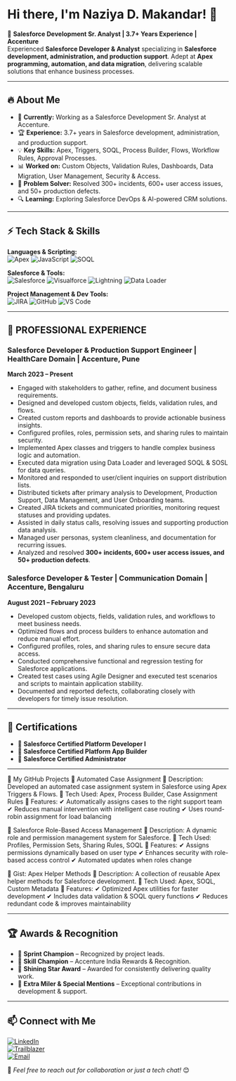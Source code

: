 # Hi there, I'm Naziya D. Makandar! 👋

🚀 **Salesforce Development Sr. Analyst | 3.7+ Years Experience | Accenture**  
Experienced **Salesforce Developer & Analyst** specializing in **Salesforce development, administration, and production support**. Adept at **Apex programming, automation, and data migration**, delivering scalable solutions that enhance business processes.

---

## 🔥 About Me
- 💼 **Currently:** Working as a Salesforce Development Sr. Analyst at Accenture.
- 🏆 **Experience:** 3.7+ years in Salesforce development, administration, and production support.
- 💡 **Key Skills:** Apex, Triggers, SOQL, Process Builder, Flows, Workflow Rules, Approval Processes.
- 📊 **Worked on:** Custom Objects, Validation Rules, Dashboards, Data Migration, User Management, Security & Access.
- 🎯 **Problem Solver:** Resolved 300+ incidents, 600+ user access issues, and 50+ production defects.
- 🔍 **Learning:** Exploring Salesforce DevOps & AI-powered CRM solutions.

---

## ⚡ Tech Stack & Skills

**Languages & Scripting:**  
![Apex](https://img.shields.io/badge/Apex-1798C1?style=flat&logo=salesforce&logoColor=white)
![JavaScript](https://img.shields.io/badge/JavaScript-F7DF1E?style=flat&logo=javascript&logoColor=black)
![SOQL](https://img.shields.io/badge/SOQL-0176D3?style=flat&logo=salesforce&logoColor=white)

**Salesforce & Tools:**  
![Salesforce](https://img.shields.io/badge/Salesforce-00A1E0?style=flat&logo=salesforce&logoColor=white)
![Visualforce](https://img.shields.io/badge/Visualforce-009CDE?style=flat&logo=salesforce&logoColor=white)
![Lightning](https://img.shields.io/badge/Lightning-00A1E0?style=flat&logo=salesforce&logoColor=white)
![Data Loader](https://img.shields.io/badge/Data%20Loader-0176D3?style=flat&logo=salesforce&logoColor=white)

**Project Management & Dev Tools:**  
![JIRA](https://img.shields.io/badge/JIRA-0052CC?style=flat&logo=jira&logoColor=white)
![GitHub](https://img.shields.io/badge/GitHub-181717?style=flat&logo=github&logoColor=white)
![VS Code](https://img.shields.io/badge/VS%20Code-007ACC?style=flat&logo=visual-studio-code&logoColor=white)

---

## 💼 PROFESSIONAL EXPERIENCE

### Salesforce Developer & Production Support Engineer | HealthCare Domain | Accenture, Pune  
**March 2023 – Present**  
- Engaged with stakeholders to gather, refine, and document business requirements.
- Designed and developed custom objects, fields, validation rules, and flows.
- Created custom reports and dashboards to provide actionable business insights.
- Configured profiles, roles, permission sets, and sharing rules to maintain security.
- Implemented Apex classes and triggers to handle complex business logic and automation.
- Executed data migration using Data Loader and leveraged SOQL & SOSL for data queries.
- Monitored and responded to user/client inquiries on support distribution lists.
- Distributed tickets after primary analysis to Development, Production Support, Data Management, and User Onboarding teams.
- Created JIRA tickets and communicated priorities, monitoring request statuses and providing updates.
- Assisted in daily status calls, resolving issues and supporting production data analysis.
- Managed user personas, system cleanliness, and documentation for recurring issues.
- Analyzed and resolved **300+ incidents, 600+ user access issues, and 50+ production defects**.

### Salesforce Developer & Tester | Communication Domain | Accenture, Bengaluru  
**August 2021 – February 2023**  
- Developed custom objects, fields, validation rules, and workflows to meet business needs.
- Optimized flows and process builders to enhance automation and reduce manual effort.
- Configured profiles, roles, and sharing rules to ensure secure data access.
- Conducted comprehensive functional and regression testing for Salesforce applications.
- Created test cases using Agile Designer and executed test scenarios and scripts to maintain application stability.
- Documented and reported defects, collaborating closely with developers for timely issue resolution.

---

## 📜 Certifications
- 🏅 **Salesforce Certified Platform Developer I**
- 🏅 **Salesforce Certified Platform App Builder**
- 🏅 **Salesforce Certified Administrator**

---

🚀 My GitHub Projects
📌 Automated Case Assignment
🔹 Description: Developed an automated case assignment system in Salesforce using Apex Triggers & Flows.
🔹 Tech Used: Apex, Process Builder, Case Assignment Rules
🔹 Features: ✔ Automatically assigns cases to the right support team
✔ Reduces manual intervention with intelligent case routing
✔ Uses round-robin assignment for load balancing

📌 Salesforce Role-Based Access Management
🔹 Description: A dynamic role and permission management system for Salesforce.
🔹 Tech Used: Profiles, Permission Sets, Sharing Rules, SOQL
🔹 Features: ✔ Assigns permissions dynamically based on user type
✔ Enhances security with role-based access control
✔ Automated updates when roles change

📌 Gist: Apex Helper Methods
🔹 Description: A collection of reusable Apex helper methods for Salesforce development.
🔹 Tech Used: Apex, SOQL, Custom Metadata
🔹 Features: ✔ Optimized Apex utilities for faster development
✔ Includes data validation & SOQL query functions
✔ Reduces redundant code & improves maintainability

---

## 🏆 Awards & Recognition
- 🏅 **Sprint Champion** – Recognized by project leads.
- 🏅 **Skill Champion** – Accenture India Rewards & Recognition.
- 🏅 **Shining Star Award** – Awarded for consistently delivering quality work.
- 🏅 **Extra Miler & Special Mentions** – Exceptional contributions in development & support.

---

## 📫 Connect with Me

[![LinkedIn](https://img.shields.io/badge/LinkedIn-0077B5?style=flat&logo=linkedin&logoColor=white)](https://www.linkedin.com/in/naziya-makandar/)  
[![Trailblazer](https://img.shields.io/badge/Trailblazer-00A1E0?style=flat&logo=salesforce&logoColor=white)](https://www.salesforce.com/trailblazer/nmakandar1)  
[![Email](https://img.shields.io/badge/Email-naziyamakandar03%40gmail.com-red?style=flat&logo=gmail&logoColor=white)](mailto:naziyamakandar03@gmail.com)

💬 _Feel free to reach out for collaboration or just a tech chat!_ 😊

